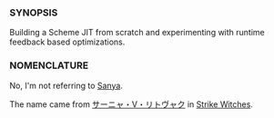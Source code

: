 ### SYNOPSIS

Building a Scheme JIT from scratch and experimenting with runtime
feedback based optimizations.

### NOMENCLATURE

No, I'm not referring to [Sanya](https://en.wikipedia.org/wiki/Sanya).

The name came from [サーニャ・V・リトヴャク](http://strikewitches.wikia.com/wiki/Sanya_V._Litvyak)
in [Strike Witches](https://www.youtube.com/watch?v=WUMCA_GqGwY).

